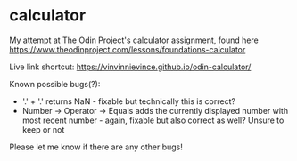 # calculator
My attempt at The Odin Project's calculator assignment, found here https://www.theodinproject.com/lessons/foundations-calculator

Live link shortcut: https://vinvinnievince.github.io/odin-calculator/

Known possible bugs(?):
* '.' + '.' returns NaN - fixable but technically this is correct?
* Number -> Operator -> Equals adds the currently displayed number with most recent number - again, fixable but also correct as well? Unsure to keep or not

Please let me know if there are any other bugs!